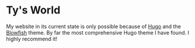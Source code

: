# Ty's World 

My website in its current state is only possible because of [Hugo](https://gohugo.io/) and the [Blowfish](https://blowfish.page/) theme. By far the most comprehensive Hugo theme I have found. I highly recommend it!
